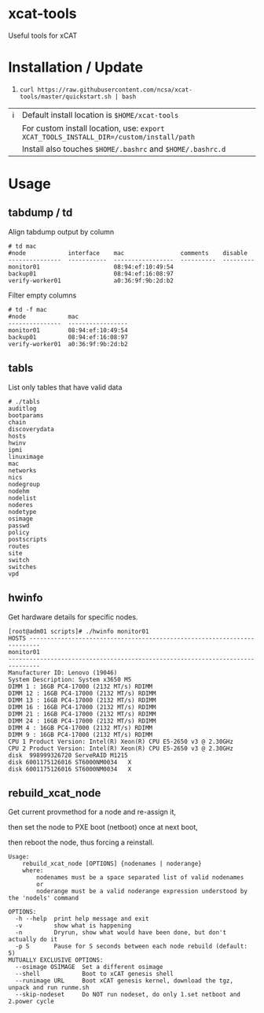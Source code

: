 # xcat-tools
Useful tools for xCAT

# Installation / Update
1. `curl https://raw.githubusercontent.com/ncsa/xcat-tools/master/quickstart.sh | bash`

|||
| --- | --- |
| :information_source: | Default install location is `$HOME/xcat-tools` |
|| For custom install location, use: `export XCAT_TOOLS_INSTALL_DIR=/custom/install/path` |
|| Install also touches `$HOME/.bashrc` and `$HOME/.bashrc.d` |

# Usage
## tabdump / td
Align tabdump output by column
```
# td mac
#node            interface    mac                comments    disable
---------------  -----------  -----------------  ----------  ---------
monitor01                     08:94:ef:10:49:54
backup01                      08:94:ef:16:08:97
verify-worker01               a0:36:9f:9b:2d:b2
```
Filter empty columns
```
# td -f mac
#node            mac
---------------  -----------------
monitor01        08:94:ef:10:49:54
backup01         08:94:ef:16:08:97
verify-worker01  a0:36:9f:9b:2d:b2
```

## tabls
List only tables that have valid data
```
# ./tabls
auditlog
bootparams
chain
discoverydata
hosts
hwinv
ipmi
linuximage
mac
networks
nics
nodegroup
nodehm
nodelist
noderes
nodetype
osimage
passwd
policy
postscripts
routes
site
switch
switches
vpd
```

## hwinfo
Get hardware details for specific nodes.
```
[root@adm01 scripts]# ./hwinfo monitor01
HOSTS -------------------------------------------------------------------------
monitor01
-------------------------------------------------------------------------------
Manufacturer ID: Lenovo (19046)
System Description: System x3650 M5
DIMM 1 : 16GB PC4-17000 (2132 MT/s) RDIMM
DIMM 12 : 16GB PC4-17000 (2132 MT/s) RDIMM
DIMM 13 : 16GB PC4-17000 (2132 MT/s) RDIMM
DIMM 16 : 16GB PC4-17000 (2132 MT/s) RDIMM
DIMM 21 : 16GB PC4-17000 (2132 MT/s) RDIMM
DIMM 24 : 16GB PC4-17000 (2132 MT/s) RDIMM
DIMM 4 : 16GB PC4-17000 (2132 MT/s) RDIMM
DIMM 9 : 16GB PC4-17000 (2132 MT/s) RDIMM
CPU 1 Product Version: Intel(R) Xeon(R) CPU E5-2650 v3 @ 2.30GHz
CPU 2 Product Version: Intel(R) Xeon(R) CPU E5-2650 v3 @ 2.30GHz
disk  998999326720 ServeRAID M1215
disk 6001175126016 ST6000NM0034   X
disk 6001175126016 ST6000NM0034   X

```


## rebuild_xcat_node
Get current provmethod for a node and re-assign it,

then set the node to PXE boot (netboot) once at next boot,

then reboot the node, thus forcing a reinstall.
```
Usage:
    rebuild_xcat_node [OPTIONS] {nodenames | noderange}
    where:
        nodenames must be a space separated list of valid nodenames
        or
        noderange must be a valid noderange expression understood by the 'nodels' command

OPTIONS:
  -h --help  print help message and exit
  -v         show what is happening
  -n         Dryrun, show what would have been done, but don't actually do it
  -p S       Pause for S seconds between each node rebuild (default: 5)
MUTUALLY EXCLUSIVE OPTIONS:
  --osimage OSIMAGE  Set a different osimage
  --shell            Boot to xCAT genesis shell
  --runimage URL     Boot xCAT genesis kernel, download the tgz, unpack and run runme.sh
  --skip-nodeset     Do NOT run nodeset, do only 1.set netboot and 2.power cycle

```
